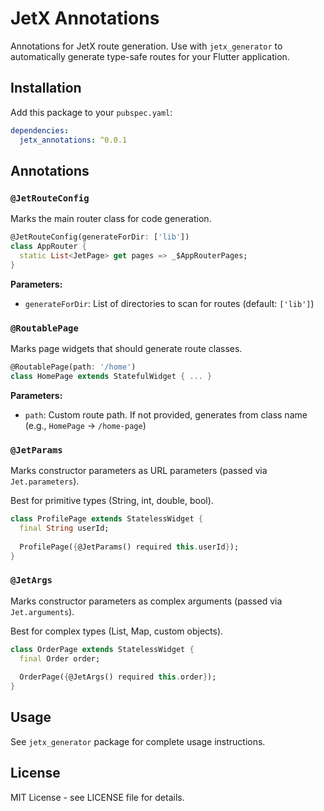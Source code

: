# JetX Annotations

Annotations for JetX route generation. Use with `jetx_generator` to automatically generate type-safe routes for your Flutter application.

## Installation

Add this package to your `pubspec.yaml`:

```yaml
dependencies:
  jetx_annotations: ^0.0.1
```

## Annotations

### `@JetRouteConfig`

Marks the main router class for code generation.

```dart
@JetRouteConfig(generateForDir: ['lib'])
class AppRouter {
  static List<JetPage> get pages => _$AppRouterPages;
}
```

**Parameters:**
- `generateForDir`: List of directories to scan for routes (default: `['lib']`)

### `@RoutablePage`

Marks page widgets that should generate route classes.

```dart
@RoutablePage(path: '/home')
class HomePage extends StatefulWidget { ... }
```

**Parameters:**
- `path`: Custom route path. If not provided, generates from class name (e.g., `HomePage` → `/home-page`)

### `@JetParams`

Marks constructor parameters as URL parameters (passed via `Jet.parameters`).

Best for primitive types (String, int, double, bool).

```dart
class ProfilePage extends StatelessWidget {
  final String userId;
  
  ProfilePage({@JetParams() required this.userId});
}
```

### `@JetArgs`

Marks constructor parameters as complex arguments (passed via `Jet.arguments`).

Best for complex types (List, Map, custom objects).

```dart
class OrderPage extends StatelessWidget {
  final Order order;
  
  OrderPage({@JetArgs() required this.order});
}
```

## Usage

See `jetx_generator` package for complete usage instructions.

## License

MIT License - see LICENSE file for details.
